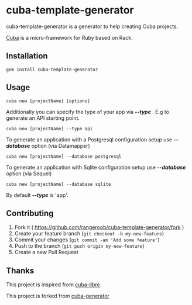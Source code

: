 
# cuba-template-generator

cuba-template-generator is a generator to help creating Cuba projects.

[Cuba](https://github.com/soveran/cuba) is a micro-framework for Ruby based on Rack.

## Installation

    gem install cuba-template-generator

## Usage

    cuba new [projectName] [options]

Additionally you can specify the type of your app via ***--type*** . E.g to generate an API starting point.

    cuba new [projectName] --type api

To generate an application with a Postgresql configuration setup use ***--database*** option (via Datamapper)

    cuba new [projectName] --database postgresql
    
To generate an application with Sqlite configuration setup use ***--database*** option (via Sequel)

    cuba new [projectName] --database sqlite
    
By default ***--type*** is 'app'.

## Contributing

1. Fork it ( https://github.com/rangeroob/cuba-template-generator/fork )
2. Create your feature branch (`git checkout -b my-new-feature`)
3. Commit your changes (`git commit -am 'Add some feature'`)
4. Push to the branch (`git push origin my-new-feature`)
5. Create a new Pull Request

## Thanks

This project is inspired from [cuba-libre](https://github.com/gdurelle/cuba-libre).

This project is forked from [cuba-generator](https://github.com/sdogruyol/cuba-generator)
